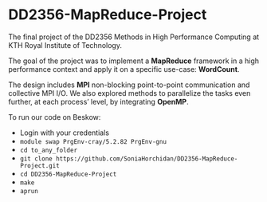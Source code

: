 # DD2356-MapReduce-Project
The final project of the DD2356 Methods in High Performance Computing at KTH Royal Institute of Technology. 

The goal of the project was to implement a <b>MapReduce</b> framework in a high performance context and apply it on a specific use-case: <b>WordCount</b>. 

The design includes <b>MPI</b> non-blocking  point-to-point  communication  and  collective  MPI I/O.  We  also  explored  methods  to  parallelize  the  tasks  even further, at each process’ level, by integrating <b>OpenMP</b>.

To run our code on Beskow:
- Login with your credentials
- ```module swap PrgEnv-cray/5.2.82 PrgEnv-gnu```
- ```cd to_any_folder```
- ```git clone https://github.com/SoniaHorchidan/DD2356-MapReduce-Project.git```
- ```cd DD2356-MapReduce-Project```
- ```make```
- ```aprun ```
